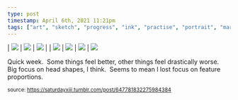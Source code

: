 ```yaml
---
type: post
timestamp: April 6th, 2021 11:21pm
tags: ["art", "sketch", "progress", "ink", "practise", "portrait", "marker"]
---
```


| <img src="https://saturdayxiii.github.io/media/647781832275984384_1.jpg"/> | <img src="https://saturdayxiii.github.io/media/647781832275984384_2.jpg"/> | <img src="https://saturdayxiii.github.io/media/647781832275984384_3.jpg"/> |
| <img src="https://saturdayxiii.github.io/media/647781832275984384_4.jpg"/> | <img src="https://saturdayxiii.github.io/media/647781832275984384_5.jpg"/> | <img src="https://saturdayxiii.github.io/media/647781832275984384_6.jpg"/> |
 <img src="https://saturdayxiii.github.io/media/647781832275984384_7.jpg"/>
        
Quick week.  Some things feel better, other things feel drastically worse.  Big focus on head shapes, I think.  Seems to mean I lost focus on feature proportions.<br/>
 
  
<small>source: https://saturdayxiii.tumblr.com/post/647781832275984384</small>